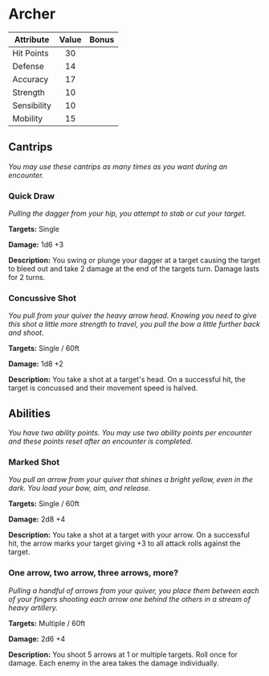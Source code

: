 # Archer

  |Attribute|Value|Bonus|
  |---| :---: | :---: |
  |Hit Points|30|<center> </center>|
  |Defense|14|<center> </center>|
  |Accuracy|17|<center> </center>|
  |Strength|10|<center> </center>|
  |Sensibility|10|<center> </center>|
  |Mobility|15|<center> </center>|

## Cantrips
  _You may use these cantrips as many times as you want during an encounter._

### Quick Draw

  _Pulling the dagger from your hip, you attempt to stab or cut your target._

  **Targets:** Single

  **Damage:** 1d6 +3

  **Description:** You swing or plunge your dagger at a target causing the target to bleed out and take 2 damage at the end of the targets turn.  Damage lasts for 2 turns.

### Concussive Shot

  _You pull from your quiver the heavy arrow head.  Knowing you need to give this shot a little more strength to travel, you pull the bow a little further back and shoot._

  **Targets:** Single / 60ft

  **Damage:** 1d8 +2

  **Description:** You take a shot at a target's head.  On a successful hit, the target is concussed and their movement speed is halved.

## Abilities
  _You have two ability points.  You may use two ability points per encounter and these points reset after an encounter is completed._

### Marked Shot

  _You pull an arrow from your quiver that shines a bright yellow, even in the dark.  You load your bow, aim, and release._

  **Targets:** Single / 60ft

  **Damage:** 2d8 +4

  **Description:** You take a shot at a target with your arrow.  On a successful hit, the arrow marks your target giving +3 to all attack rolls against the target.

### One arrow, two arrow, three arrows, more?

  _Pulling a handful of arrows from your quiver, you place them between each of your fingers shooting each arrow one behind the others in a stream of heavy artillery._

  **Targets:** Multiple / 60ft

  **Damage:** 2d6 +4

  **Description:** You shoot 5 arrows at 1 or multiple targets.  Roll once for damage.  Each enemy in the area takes the damage individually.
